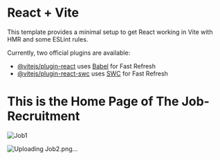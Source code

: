 # React + Vite

This template provides a minimal setup to get React working in Vite with HMR and some ESLint rules.

Currently, two official plugins are available:

- [@vitejs/plugin-react](https://github.com/vitejs/vite-plugin-react/blob/main/packages/plugin-react/README.md) uses [Babel](https://babeljs.io/) for Fast Refresh
- [@vitejs/plugin-react-swc](https://github.com/vitejs/vite-plugin-react-swc) uses [SWC](https://swc.rs/) for Fast Refresh

# This is the Home Page of The Job-Recruitment 
![Job1](https://github.com/user-attachments/assets/a95174ed-013a-49e1-8c0a-03be796b86bc)

![Uploading Job2.png…]()
